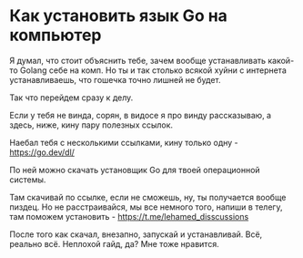 # Как установить язык Go на компьютер

Я думал, что стоит объяснить тебе, зачем вообще устанавливать какой-то Golang себе на комп. Но ты и так столько всякой хуйни с интернета устанавливаешь, что гошечка точно лишней не будет.

Так что перейдем сразу к делу.

Если у тебя не винда, сорян, в видосе я про винду рассказываю, а здесь, ниже, кину пару полезных ссылок.

Наебал тебя с несколькими ссылками, кину только одну - https://go.dev/dl/

По ней можно скачать установщик Go для твоей операционной системы.

Там скачивай по ссылке, если не сможешь, ну, ты получается вообще пиздец. Но не расстраивайся, мы все немного того, напиши в телегу, там поможем установить - https://t.me/lehamed_disscussions

После того как скачал, внезапно, запускай и устанавливай. Всё, реально всё. Неплохой гайд, да? Мне тоже нравится. 
